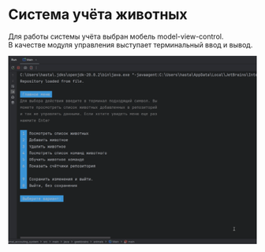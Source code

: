 <h1>Система учёта животных</h1>

Для работы системы учёта выбран мобель model-view-control.
<br>
В качестве модуля управления выступает терминальный ввод и вывод.

![Терминал](https://github.com/LittleDrongo/gb_animal_accounting_system_2024/blob/main/docs/terminal.gif "Терминал")

